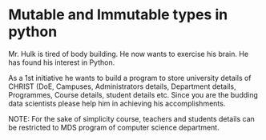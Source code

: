 # Mutable and Immutable types in python
Mr. Hulk is tired of body building. He now wants to exercise his brain. He has found his interest in Python. 

As a 1st initiative he wants to build a program to store university details of CHRIST (DoE, Campuses, Administrators details, Department details, Programmes, Course details, student details etc. 
Since you are the budding data scientists please help him in achieving his accomplishments.    

NOTE: For the sake of simplicity course, teachers and students details can be restricted to MDS program of computer science department.


